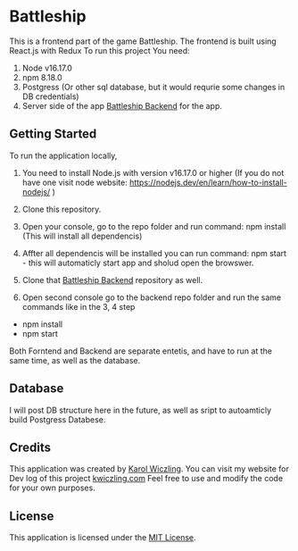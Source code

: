 # Battleship 

This is a frontend part of the game Battleship. The frontend is built using React.js with Redux
To run this project You need: 

1. Node v16.17.0
2. npm 8.18.0 
3. Postgress (Or other sql database, but it would requrie some changes in DB credentials)
4. Server side of the app [Battleship Backend]( https://github.com/K-Wiczling/Battleship-Backend/blob/main/README.md) for the app.

## Getting Started

To run the application locally,
1. You need to install Node.js with version v16.17.0 or higher
 (If you do not have one visit node website: https://nodejs.dev/en/learn/how-to-install-nodejs/ ) 
2. Clone this repository. 
3. Open your console, go to the repo folder and run command: npm install (This will install all dependencis)
4. Affter all dependencis will be installed you can run command: npm start - this will automaticly start app and sholud open the browswer.

5. Clone that [Battleship Backend]( https://github.com/K-Wiczling/Battleship-Backend/blob/main/README.md) repository as well. 
6. Open second console go to the backend repo folder and run the same commands like in the 3, 4 step
- npm install
- npm start

Both Forntend and Backend are separate entetis, and have to run at the same time, as well as the database.

## Database
I will post DB structure here in the future, as well as sript to autoamticly build Postgress Databese.

## Credits

This application was created by [Karol Wiczling](https://github.com/K-Wiczling).
You can visit my website for Dev log of this project [kwiczling.com](http://kwiczling.com/)
Feel free to use and modify the code for your own purposes.

## License

This application is licensed under the [MIT License](LICENSE).